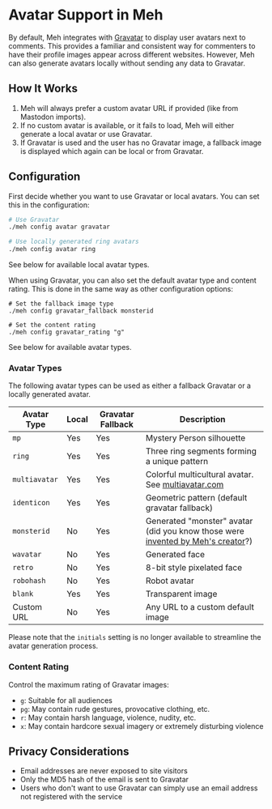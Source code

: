 # Avatar Support in Meh

By default, Meh integrates with [Gravatar](https://gravatar.com/) to display user avatars next to comments. This provides a familiar and consistent way for commenters to have their profile images appear across different websites. However, Meh can also generate avatars locally without sending any data to Gravatar.

## How It Works

1. Meh will always prefer a custom avatar URL if provided (like from Mastodon imports).
2. If no custom avatar is available, or it fails to load, Meh will either generate a local avatar or use Gravatar.
3. If Gravatar is used and the user has no Gravatar image, a fallback image is displayed which again can be local or from Gravatar.

## Configuration

First decide whether you want to use Gravatar or local avatars. You can set this in the configuration:

```bash
# Use Gravatar
./meh config avatar gravatar

# Use locally generated ring avatars
./meh config avatar ring
```

See below for available local avatar types.

When using Gravatar, you can also set the default avatar type and content rating. This is done in the same way as other configuration options:

```
# Set the fallback image type
./meh config gravatar_fallback monsterid

# Set the content rating
./meh config gravatar_rating "g"
```

See below for available avatar types.

### Avatar Types

The following avatar types can be used as either a fallback Gravatar or a locally generated avatar.

| Avatar Type   | Local       | Gravatar Fallback | Description                                                                                                                                                  |
|---------------|-------------|-------------------|--------------------------------------------------------------------------------------------------------------------------------------------------------------|
| `mp`          | Yes         | Yes               | Mystery Person silhouette                                                                                                                                    |
| `ring`        | Yes         | Yes               | Three ring segments forming a unique pattern                                                                                                                 |
| `multiavatar` | Yes         | Yes               | Colorful multicultural avatar. See [multiavatar.com](https://multiavatar.com/)                                                                               |
| `identicon`   | Yes         | Yes               | Geometric pattern (default gravatar fallback)                                                                                                                |
| `monsterid`   | No          | Yes               | Generated "monster" avatar (did you know those were [invented by Meh's creator](https://www.splitbrain.org/blog/2007-01/20_monsterid_as_gravatar_fallback)?) |
| `wavatar`     | No          | Yes               | Generated face                                                                                                                                               |
| `retro`       | No          | Yes               | 8-bit style pixelated face                                                                                                                                   |
| `robohash`    | No          | Yes               | Robot avatar                                                                                                                                                 |
| `blank`       | Yes         | Yes               | Transparent image                                                                                                                                            |
| Custom URL    | No          | Yes               | Any URL to a custom default image                                                                                                                            |

Please note that the `initials` setting is no longer available to streamline the avatar generation process.

### Content Rating

Control the maximum rating of Gravatar images:

- `g`: Suitable for all audiences
- `pg`: May contain rude gestures, provocative clothing, etc.
- `r`: May contain harsh language, violence, nudity, etc.
- `x`: May contain hardcore sexual imagery or extremely disturbing violence


## Privacy Considerations

- Email addresses are never exposed to site visitors
- Only the MD5 hash of the email is sent to Gravatar
- Users who don't want to use Gravatar can simply use an email address not registered with the service
